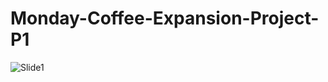 # Monday-Coffee-Expansion-Project-P1


![Slide1](https://github.com/user-attachments/assets/ea42295b-8688-4748-892e-f1af9d8f6481)

